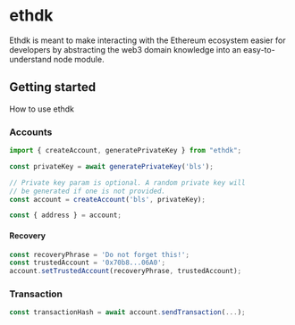 # ethdk

Ethdk is meant to make interacting with the Ethereum ecosystem easier for developers by abstracting the web3 domain knowledge into an easy-to-understand node module.

## Getting started
How to use ethdk
### Accounts

```typescript
import { createAccount, generatePrivateKey } from "ethdk";

const privateKey = await generatePrivateKey('bls');

// Private key param is optional. A random private key will
// be generated if one is not provided.
const account = createAccount('bls', privateKey); 

const { address } = account;

```

#### Recovery

```typescript
const recoveryPhrase = 'Do not forget this!';
const trustedAccount = '0x70b8...06A0';
account.setTrustedAccount(recoveryPhrase, trustedAccount);
```

### Transaction

```typescript
const transactionHash = await account.sendTransaction(...);
                                            
```
